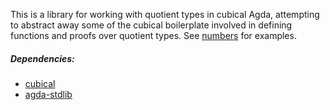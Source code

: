 This is a library for working with quotient types in cubical Agda, attempting to abstract away some of the cubical boilerplate involved in defining functions and proofs over quotient types. See [numbers](https://github.com/kcsmnt0/numbers) for examples.

##### Dependencies:
- [cubical](https://github.com/agda/cubical)
- [agda-stdlib](https://github.com/agda/agda-stdlib)
